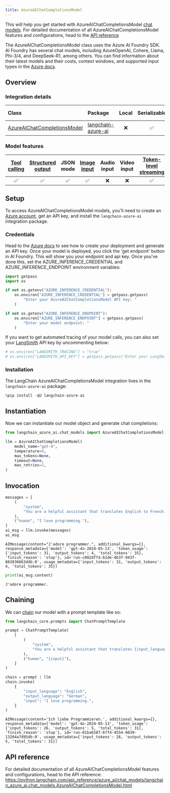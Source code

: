 ```yaml
---
title: AzureAIChatCompletionsModel
---
```


This will help you get started with AzureAIChatCompletionsModel [chat models](/oss/concepts/chat_models). For detailed documentation of all AzureAIChatCompletionsModel features and configurations, head to the [API reference](https://python.langchain.com/api_reference/azure_ai/chat_models/langchain_azure_ai.chat_models.AzureAIChatCompletionsModel.html)

The AzureAIChatCompletionsModel class uses the Azure AI Foundry SDK. AI Foundry has several chat models, including AzureOpenAI, Cohere, Llama, Phi-3/4, and DeepSeek-R1, among others. You can find information about their latest models and their costs, context windows, and supported input types in the [Azure docs](https://learn.microsoft.com/azure/ai-studio/how-to/model-catalog-overview).

## Overview

### Integration details

| Class | Package | Local | Serializable | [JS support](https://v03.api.js.langchain.com/classes/_langchain_openai.AzureChatOpenAI.html) | Package downloads | Package latest |
| :--- | :--- | :---: | :---: |  :---: | :---: | :---: |
| [AzureAIChatCompletionsModel](https://python.langchain.com/api_reference/azure_ai/chat_models/langchain_azure_ai.chat_models.AzureAIChatCompletionsModel.html) | [langchain-azure-ai](https://python.langchain.com/api_reference/langchain_azure_ai/index.html) | ❌ | ✅ | ✅ | ![PyPI - Downloads](https://img.shields.io/pypi/dm/langchain-azure-ai?style=flat-square&label=%20) | ![PyPI - Version](https://img.shields.io/pypi/v/langchain-azure-ai?style=flat-square&label=%20) |

### Model features

| [Tool calling](/oss/how-to/tool_calling) | [Structured output](/oss/how-to/structured_output/) | JSON mode | [Image input](/oss/how-to/multimodal_inputs/) | Audio input | Video input | [Token-level streaming](/oss/how-to/chat_streaming/) | Native async | [Token usage](/oss/how-to/chat_token_usage_tracking/) | [Logprobs](/oss/how-to/logprobs/) |
| :---: | :---: | :---: | :---: |  :---: | :---: | :---: | :---: | :---: | :---: |
| ✅ | ✅ | ✅ | ✅ | ❌ | ❌ | ✅ | ✅ | ✅ | ✅|

## Setup

To access AzureAIChatCompletionsModel models, you'll need to create an [Azure account](https://azure.microsoft.com/pricing/purchase-options/azure-account), get an API key, and install the `langchain-azure-ai` integration package.

### Credentials

Head to the [Azure docs](https://learn.microsoft.com/en-us/azure/ai-studio/how-to/develop/sdk-overview?tabs=sync&pivots=programming-language-python) to see how to create your deployment and generate an API key. Once your model is deployed, you click the 'get endpoint' button in AI Foundry. This will show you your endpoint and api key. Once you've done this, set the AZURE_INFERENCE_CREDENTIAL and AZURE_INFERENCE_ENDPOINT environment variables:

```python
import getpass
import os

if not os.getenv("AZURE_INFERENCE_CREDENTIAL"):
    os.environ["AZURE_INFERENCE_CREDENTIAL"] = getpass.getpass(
        "Enter your AzureAIChatCompletionsModel API key: "
    )

if not os.getenv("AZURE_INFERENCE_ENDPOINT"):
    os.environ["AZURE_INFERENCE_ENDPOINT"] = getpass.getpass(
        "Enter your model endpoint: "
    )
```

If you want to get automated tracing of your model calls, you can also set your [LangSmith](https://docs.smith.langchain.com/) API key by uncommenting below:

```python
# os.environ["LANGSMITH_TRACING"] = "true"
# os.environ["LANGSMITH_API_KEY"] = getpass.getpass("Enter your LangSmith API key: ")
```

### Installation

The LangChain AzureAIChatCompletionsModel integration lives in the `langchain-azure-ai` package:

```python
%pip install -qU langchain-azure-ai
```

## Instantiation

Now we can instantiate our model object and generate chat completions:

```python
from langchain_azure_ai.chat_models import AzureAIChatCompletionsModel

llm = AzureAIChatCompletionsModel(
    model_name="gpt-4",
    temperature=0,
    max_tokens=None,
    timeout=None,
    max_retries=2,
)
```

## Invocation

```python
messages = [
    (
        "system",
        "You are a helpful assistant that translates English to French. Translate the user sentence.",
    ),
    ("human", "I love programming."),
]
ai_msg = llm.invoke(messages)
ai_msg
```

```output
AIMessage(content="J'adore programmer.", additional_kwargs={}, response_metadata={'model': 'gpt-4o-2024-05-13', 'token_usage': {'input_tokens': 31, 'output_tokens': 4, 'total_tokens': 35}, 'finish_reason': 'stop'}, id='run-c082dffd-b1de-4b3f-943f-863836663ddb-0', usage_metadata={'input_tokens': 31, 'output_tokens': 4, 'total_tokens': 35})
```

```python
print(ai_msg.content)
```

```output
J'adore programmer.
```

## Chaining

We can [chain](/oss/how-to/sequence/) our model with a prompt template like so:

```python
from langchain_core.prompts import ChatPromptTemplate

prompt = ChatPromptTemplate(
    [
        (
            "system",
            "You are a helpful assistant that translates {input_language} to {output_language}.",
        ),
        ("human", "{input}"),
    ]
)

chain = prompt | llm
chain.invoke(
    {
        "input_language": "English",
        "output_language": "German",
        "input": "I love programming.",
    }
)
```

```output
AIMessage(content='Ich liebe Programmieren.', additional_kwargs={}, response_metadata={'model': 'gpt-4o-2024-05-13', 'token_usage': {'input_tokens': 26, 'output_tokens': 5, 'total_tokens': 31}, 'finish_reason': 'stop'}, id='run-01ba6587-6ff4-4554-8039-13204a7d95db-0', usage_metadata={'input_tokens': 26, 'output_tokens': 5, 'total_tokens': 31})
```

## API reference

For detailed documentation of all AzureAIChatCompletionsModel features and configurations, head to the API reference: <https://python.langchain.com/api_reference/azure_ai/chat_models/langchain_azure_ai.chat_models.AzureAIChatCompletionsModel.html>
